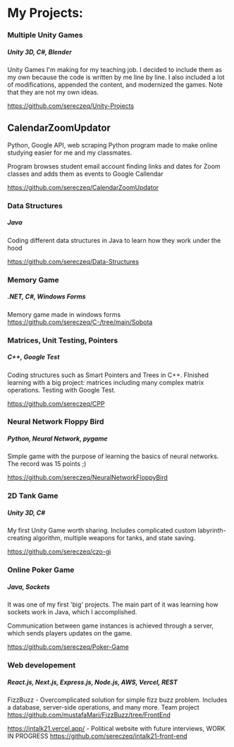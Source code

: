 # My Projects:

### Multiple Unity Games
##### Unity 3D, C#, Blender
Unity Games I'm making for my teaching job. I decided to include them as my own because the code is written by me line by line. I also included a lot of modifications, appended the content, and modernized the games. Note that they are not my own ideas.

https://github.com/sereczeq/Unity-Projects


## CalendarZoomUpdator
Python, Google API, web scraping
Python program made to make online studying easier for me and my classmates.

Program browses student email account finding links and dates for Zoom classes and adds them as events to Google Callendar

https://github.com/sereczeq/CalendarZoomUpdator

### Data Structures
##### Java
Coding different data structures in Java to learn how they work under the hood

https://github.com/sereczeq/Data-Structures

### Memory Game
##### .NET, C#, Windows Forms
Memory game made in windows forms
https://github.com/sereczeq/C-/tree/main/Sobota

### Matrices, Unit Testing, Pointers
##### C++, Google Test
Coding structures such as Smart Pointers and Trees in C++. FInished learning with a big project: matrices including many complex matrix operations. Testing with Google Test.

https://github.com/sereczeq/CPP


### Neural Network Floppy Bird
##### Python, Neural Network, pygame
Simple game with the purpose of learning the basics of neural networks. The record was 15 points ;)

https://github.com/sereczeq/NeuralNetworkFloppyBird


### 2D Tank Game
##### Unity 3D, C#
My first Unity Game worth sharing. Includes complicated custom labyrinth-creating algorithm, multiple weapons for tanks, and state saving.

https://github.com/sereczeq/czo-gi

### Online Poker Game
##### Java, Sockets
It was one of my first 'big' projects. The main part of it was learning how sockets work in Java, which I accomplished.

Communication between game instances is achieved through a server, which sends players updates on the game.

https://github.com/sereczeq/Poker-Game

### Web developement
##### React.js, Next.js, Express.js, Node.js, AWS, Vercel, REST
FizzBuzz - Overcomplicated solution for simple fizz buzz problem. Includes a database, server-side operations, and many more. Team project
https://github.com/mustafaMari/FizzBuzz/tree/FrontEnd


https://intalk21.vercel.app/ - Political website with future interviews, WORK IN PROGRESS
https://github.com/sereczeq/intalk21-front-end
